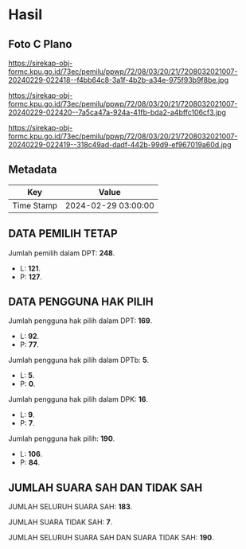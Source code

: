 # Hasil

## Foto C Plano

https://sirekap-obj-formc.kpu.go.id/73ec/pemilu/ppwp/72/08/03/20/21/7208032021007-20240229-022418--f4bb64c8-3a1f-4b2b-a34e-975f93b9f8be.jpg

https://sirekap-obj-formc.kpu.go.id/73ec/pemilu/ppwp/72/08/03/20/21/7208032021007-20240229-022420--7a5ca47a-924a-41fb-bda2-a4bffc106cf3.jpg

https://sirekap-obj-formc.kpu.go.id/73ec/pemilu/ppwp/72/08/03/20/21/7208032021007-20240229-022419--318c49ad-dadf-442b-99d9-ef967019a60d.jpg


## Metadata

| Key        | Value               |
| ---------- | ------------------- |
| Time Stamp | 2024-02-29 03:00:00 |


## DATA PEMILIH TETAP

Jumlah pemilih dalam DPT: **248**.
 * L: **121**.
 * P: **127**.

## DATA PENGGUNA HAK PILIH

Jumlah pengguna hak pilih dalam DPT: **169**.
 * L: **92**.
 * P: **77**.

Jumlah pengguna hak pilih dalam DPTb: **5**.
 * L: **5**.
 * P: **0**.

Jumlah pengguna hak pilih dalam DPK: **16**.
 * L: **9**.
 * P: **7**.

Jumlah pengguna hak pilih: **190**.
 * L: **106**.
 * P: **84**.

## JUMLAH SUARA SAH DAN TIDAK SAH

JUMLAH SELURUH SUARA SAH: **183**.

JUMLAH SUARA TIDAK SAH: **7**.

JUMLAH SELURUH SUARA SAH DAN SUARA TIDAK SAH: **190**.


